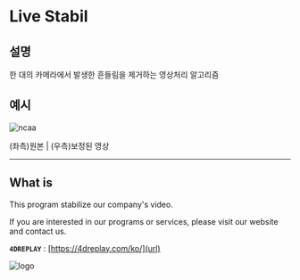 # Live Stabil

## 설명

한 대의 카메라에서 발생한 흔들림을 제거하는 영상처리 알고리즘

## 예시

![ncaa](https://github.com/HeynaPark/FeatureTrack-Stabilize/assets/90448406/2f9ed338-d4b1-46ba-b0ce-0d0c2a683dbc)


(좌측)원본 | (우측)보정된 영상

---


## What is
This program stabilize our company's video.

If you are interested in our programs or services, please visit our website and contact us.



**`4DREPLAY`** : [https://4dreplay.com/ko/](url)

![logo](https://user-images.githubusercontent.com/90448406/195233392-ba7f1528-80d5-4ff3-aa67-1940c0d15a31.png)
